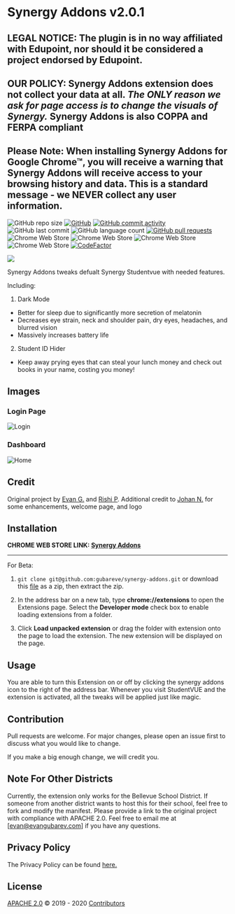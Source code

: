 
# Synergy Addons v2.0.1

## LEGAL NOTICE: The plugin is in no way affiliated with Edupoint, nor should it be considered a project endorsed by Edupoint.

## OUR POLICY: Synergy Addons extension **does not** collect your data **at all**. *The ONLY reason we ask for page access is to change the visuals of Synergy.* Synergy Addons is also COPPA and FERPA compliant

## Please Note: When installing Synergy Addons for Google Chrome™, you will receive a warning that Synergy Addons will receive access to your browsing history and data. This is a standard message - we NEVER collect any user information.

![GitHub repo size](https://img.shields.io/github/repo-size/gubareve/synergy-addons)
[![GitHub](https://img.shields.io/github/license/gubareve/synergy-addons?color=%23ff0000)](https://github.com/SynergyAddons/synergy-addons/blob/master/LICENSE)
[![GitHub commit activity](https://img.shields.io/github/commit-activity/w/gubareve/synergy-addons)](https://github.com/SynergyAddons/synergy-addons/commits)
![GitHub last commit](https://img.shields.io/github/last-commit/gubareve/synergy-addons)
![GitHub language count](https://img.shields.io/github/languages/count/gubareve/synergy-addons)
[![GitHub pull requests](https://img.shields.io/github/issues-pr/gubareve/synergy-addons)](https://github.com/SynergyAddons/synergy-addons/pulls)
![Chrome Web Store](https://img.shields.io/chrome-web-store/rating-count/nbicokodplfghgllebkialdbpdljfinc?color=%23ff0000&label=ratings)
![Chrome Web Store](https://img.shields.io/chrome-web-store/stars/nbicokodplfghgllebkialdbpdljfinc?hl=en)
![Chrome Web Store](https://img.shields.io/chrome-web-store/users/nbicokodplfghgllebkialdbpdljfinc?color=%23ff0000)
![Chrome Web Store](https://img.shields.io/chrome-web-store/v/nbicokodplfghgllebkialdbpdljfinc)
[![CodeFactor](https://www.codefactor.io/repository/github/synergyaddons/synergy-addons/badge)](https://www.codefactor.io/repository/github/synergyaddons/synergy-addons)

[<img src="https://developer.chrome.com/webstore/images/ChromeWebStore_Badge_v2_206x58.png">](https://chrome.google.com/webstore/detail/synergy-addons/nbicokodplfghgllebkialdbpdljfinc?hl=en)

Synergy Addons tweaks defualt Synergy Studentvue with needed features.

Including:

1. Dark Mode
 - Better for sleep due to significantly more secretion of melatonin
 - Decreases eye strain, neck and shoulder pain, dry eyes, headaches, and blurred vision
 - Massively increases battery life
2. Student ID Hider
 - Keep away prying eyes that can steal your lunch money and check out books in your name, costing you money!

## Images
### Login Page
![Login](https://raw.githubusercontent.com/gubareve/synergy-addons/master/images/1.png)
### Dashboard
![Home](https://raw.githubusercontent.com/gubareve/synergy-addons/master/images/2.png)

## Credit

Original project by [Evan G.](https://github.com/gubareve) and [Rishi P](https://github.com/thexpiredpear). Additional credit to [Johan N.](https://github.com/wickedtree) for some enhancements, welcome page, and logo


## Installation
**CHROME WEB STORE LINK: [Synergy Addons](https://chrome.google.com/webstore/detail/synergy-addons/nbicokodplfghgllebkialdbpdljfinc?)**

___

For Beta:

1. `git clone git@github.com:gubareve/synergy-addons.git`
or download this [file](https://github.com/gubareve/synergy-addons/archive/master.zip) as a zip, then extract the zip.

2. In the address bar on a new tab, type **chrome://extensions** to open the Extensions page. Select the **Developer mode** check box to enable loading extensions from a folder.
3. Click **Load unpacked extension** or drag the folder with extension onto the page to load the extension. The new extension will be displayed on the page.

## Usage

You are able to turn this Extension on or off by clicking the synergy addons icon to the right of the address bar. Whenever you visit StudentVUE and the extension is activated, all the tweaks will be applied just like magic.

## Contribution
Pull requests are welcome. For major changes, please open an issue first to discuss what you would like to change.

If you make a big enough change, we will credit you.

## Note For Other Districts

Currently, the extension only works for the Bellevue School District. If someone from another district wants to host this for their school, feel free to fork and modify the manifest. Please provide a link to the original project with compliance with APACHE 2.0. Feel free to email me at [evan@evangubarev.com] if you have any questions.


## Privacy Policy

The Privacy Policy can be found [here.](https://github.com/gubareve/synergy-addons/blob/master/privacy.md)

## License
[APACHE 2.0](https://github.com/gubareve/synergy-addons/blob/master/LICENSE)
:copyright: 2019 - 2020 [Contributors](https://github.com/gubareve/synergy-addons/graphs/contributors)
